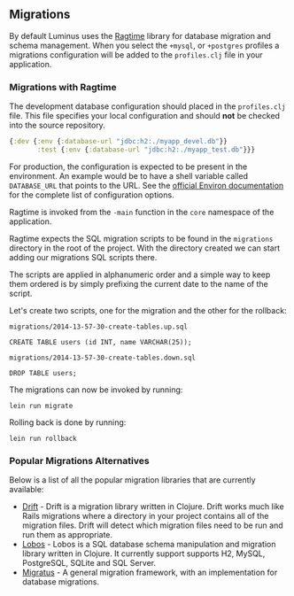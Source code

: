 ## Migrations

By default Luminus uses the [Ragtime](https://github.com/weavejester/ragtime) library for database migration and schema management. When you select the `+mysql`, or `+postgres` profiles a migrations configuration will be added to the `profiles.clj` file in your application.

### Migrations with Ragtime

The development database configuration should placed in the `profiles.clj` file. This file specifies your local configuration and should **not** be checked into the source repository.

```clojure
{:dev {:env {:database-url "jdbc:h2:./myapp_devel.db"}}
       :test {:env {:database-url "jdbc:h2:./myapp_test.db"}}}
```

For production, the configuration is expected to be present in the environment. An example would be to
have a shell variable called `DATABASE_URL` that points to the URL. See the [official Environ documentation](https://github.com/weavejester/environ) for the complete list of configuration options.

Ragtime is invoked from the `-main` function in the `core` namespace of the application.

Ragtime expects the SQL migration scripts to be found in the `migrations` directory in the root of the project.
With the directory created we can start adding our migrations SQL scripts there.

The scripts are applied in alphanumeric order and a simple way to keep them ordered is by simply prefixing the current date to the name of the script.

Let's create two scripts, one for the migration and the other for the rollback:

`migrations/2014-13-57-30-create-tables.up.sql`

```
CREATE TABLE users (id INT, name VARCHAR(25));
```

`migrations/2014-13-57-30-create-tables.down.sql`

```
DROP TABLE users;
```

The migrations can now be invoked by running:

```
lein run migrate
```

Rolling back is done by running:

```
lein run rollback
```

### Popular Migrations Alternatives

Below is a list of all the popular migration libraries that are currently available:

* [Drift](https://github.com/macourtney/drift) - Drift is a migration library written in Clojure. Drift works much like Rails migrations where a directory in your project contains all of the migration files. Drift will detect which migration files need to be run and run them as appropriate.
* [Lobos](https://github.com/budu/lobos) - Lobos is a SQL database schema manipulation and migration library written in Clojure. It currently support supports H2, MySQL, PostgreSQL, SQLite and SQL Server.
* [Migratus](https://github.com/pjstadig/migratus) - A general migration framework, with an implementation for database migrations.

